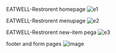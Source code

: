 EATWELL-Restrorent homepage 
![e1](https://github.com/user-attachments/assets/c9b11885-fe09-484c-b6b5-c23145e0d646)

EATWELL-Restrorent menupage
![e2](https://github.com/user-attachments/assets/54cf4764-4f5c-471e-9c18-4cdfeb30e6a5)

EATWELL-Restrorent new-item pega
![e3](https://github.com/user-attachments/assets/9240bfc5-4b48-426a-a652-103fe55e639a)


footer and form pages
![image](https://github.com/user-attachments/assets/5b686ec9-9c35-430f-a91c-da7c17296c89)

